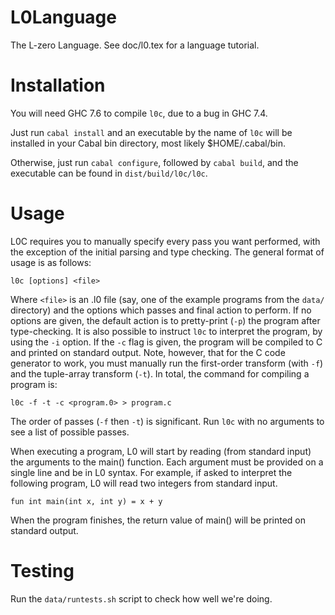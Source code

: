 L0Language
==========

The L-zero Language.  See doc/l0.tex for a language tutorial.

Installation
============

You will need GHC 7.6 to compile `l0c`, due to a bug in GHC 7.4.

Just run `cabal install` and an executable by the name of `l0c` will be
installed in your Cabal bin directory, most likely $HOME/.cabal/bin.

Otherwise, just run `cabal configure`, followed by `cabal build`, and
the executable can be found in `dist/build/l0c/l0c`.

Usage
=====

L0C requires you to manually specify every pass you want performed,
with the exception of the initial parsing and type checking.  The
general format of usage is as follows:

    l0c [options] <file>

Where `<file>` is an .l0 file (say, one of the example programs from
the `data/` directory) and the options which passes and final action
to perform.  If no options are given, the default action is to
pretty-print (`-p`) the program after type-checking.  It is also
possible to instruct `l0c` to interpret the program, by using the `-i`
option.  If the `-c` flag is given, the program will be compiled to C
and printed on standard output.  Note, however, that for the C code
generator to work, you must manually run the first-order transform
(with `-f`) and the tuple-array transform (`-t`).  In total, the
command for compiling a program is:

    l0c -f -t -c <program.0> > program.c

The order of passes (`-f` then `-t`) is significant.  Run `l0c` with
no arguments to see a list of possible passes.

When executing a program, L0 will start by reading (from standard
input) the arguments to the main() function.  Each argument must be
provided on a single line and be in L0 syntax.  For example, if asked
to interpret the following program, L0 will read two integers from
standard input.

    fun int main(int x, int y) = x + y

When the program finishes, the return value of main() will be printed
on standard output.

Testing
=======

Run the `data/runtests.sh` script to check how well we're doing.
